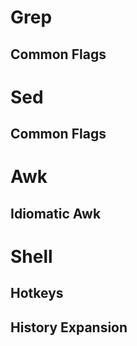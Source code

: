 Grep
====

Common Flags
------------

Sed
===

Common Flags
------------

Awk
===

Idiomatic Awk
-------------

Shell
=====

Hotkeys
-------

History Expansion
-----------------
